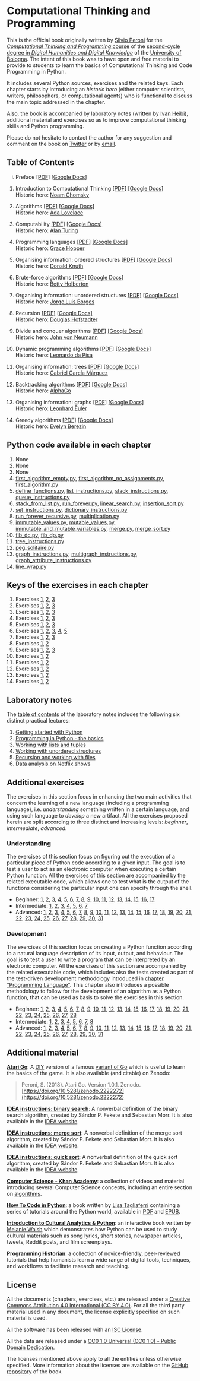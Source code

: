 # Computational Thinking and Programming

This is the official book originally written by [Silvio Peroni](https://essepuntato.it) for the [*Computational Thinking and Programming* course](https://www.unibo.it/en/teaching/course-unit-catalogue/course-unit/2022/467045) of the [second-cycle degree in *Digital Humanities and Digital Knowledge*](https://corsi.unibo.it/2cycle/DigitalHumanitiesKnowledge) of the [University of Bologna](https://www.unibo.it/en). The intent of this book was to have open and free material to provide to students to learn the basics of Computational Thinking and Code Programming in Python. 

It includes several Python sources, exercises and the related keys. Each chapter starts by introducing an *historic hero* (either computer scientists, writers, philosophers, or computational agents) who is functional to discuss the main topic addressed in the chapter. 

Also, the book is accompanied by laboratory notes (written by [Ivan Heibi](https://ivanhb.it)), additional material and exercises so as to improve computational thinking skills and Python programming.

Please do not hesitate to contact the author for any suggestion and comment on the book on [Twitter](https://twitter.com/essepuntato) or by [email](mailto:essepuntato@gmail.com).


## Table of Contents

<ol type="i">
  <li>Preface <a href="book/00.pdf">[PDF]</a> <a href="book/00">[Google Docs]</a></li>
</ol> 

1. Introduction to Computational Thinking [[PDF]](book/01.pdf) [[Google Docs]](book/01)
   <br />Historic hero: [Noam Chomsky](https://en.wikipedia.org/wiki/Noam_Chomsky)

2. Algorithms [[PDF]](book/02.pdf) [[Google Docs]](book/02)
   <br />Historic hero: [Ada Lovelace](https://en.wikipedia.org/wiki/Ada_Lovelace)

3. Computability [[PDF]](book/03.pdf) [[Google Docs]](book/03)
   <br />Historic hero: [Alan Turing](https://en.wikipedia.org/wiki/Alan_Turing)

4. Programming languages [[PDF]](book/04.pdf) [[Google Docs]](book/04)
   <br />Historic hero: [Grace Hopper](https://en.wikipedia.org/wiki/Grace_Hopper)

5. Organising information: ordered structures [[PDF]](book/05.pdf) [[Google Docs]](book/05)
   <br />Historic hero: [Donald Knuth](https://en.wikipedia.org/wiki/Donald_Knuth)

6. Brute-force algorithms [[PDF]](book/06.pdf) [[Google Docs]](book/06)
   <br />Historic hero: [Betty Holberton](https://en.wikipedia.org/wiki/Betty_Holberton)

7. Organising information: unordered structures [[PDF]](book/07.pdf) [[Google Docs]](book/07)
   <br />Historic hero: [Jorge Luis Borges](https://en.wikipedia.org/wiki/Jorge_Luis_Borges)

8. Recursion [[PDF]](book/08.pdf) [[Google Docs]](book/08)
   <br />Historic hero: [Douglas Hofstadter](https://en.wikipedia.org/wiki/Douglas_Hofstadter)

9. Divide and conquer algorithms [[PDF]](book/09.pdf) [[Google Docs]](book/09)
   <br />Historic hero: [John von Neumann](hhttps://en.wikipedia.org/wiki/John_von_Neumann)

10. Dynamic programming algorithms [[PDF]](book/10.pdf) [[Google Docs]](book/10)
   <br />Historic hero: [Leonardo da Pisa](https://en.wikipedia.org/wiki/Fibonacci)

11. Organising information: trees [[PDF]](book/11.pdf) [[Google Docs]](book/11)
   <br />Historic hero: [Gabriel García Márquez](https://en.wikipedia.org/wiki/Gabriel_Garc%C3%ADa_M%C3%A1rquez)
   
12. Backtracking algorithms [[PDF]](book/12.pdf) [[Google Docs]](book/12)
   <br />Historic hero: [AlphaGo](https://en.wikipedia.org/wiki/AlphaGo)

13. Organising information: graphs [[PDF]](book/13.pdf) [[Google Docs]](book/13)
   <br />Historic hero: [Leonhard Euler](hhttps://en.wikipedia.org/wiki/Leonhard_Euler)
   
14. Greedy algorithms [[PDF]](book/14.pdf) [[Google Docs]](book/14)
   <br />Historic hero: [Evelyn Berezin](https://en.wikipedia.org/wiki/Evelyn_Berezin)


## Python code available in each chapter
1. None
2. None
3. None
4. [first_algorithm_empty.py](python/first_algorithm_empty.py), [first_algorithm_no_assignments.py](python/first_algorithm_no_assignments.py), [first_algorithm.py](python/first_algorithm.py)
5. [define_functions.py](python/define_functions.py), [list_instructions.py](python/list_instructions.py), [stack_instructions.py](python/stack_instructions.py), [queue_instructions.py](python/queue_instructions.py)
6. [stack_from_list.py](python/stack_from_list.py), [run_forever.py](python/run_forever.py), [linear_search.py](python/linear_search.py), [insertion_sort.py](python/insertion_sort.py)
7. [set_instructions.py](python/set_instructions.py), [dictionary_instructions.py](python/dictionary_instructions.py)
8. [run_forever_recursive.py](python/run_forever_recursive.py), [multiplication.py](python/multiplication.py)
9. [immutable_values.py](python/immutable_values.py), [mutable_values.py](python/mutable_values.py), [immutable_and_mutable_variables.py](python/immutable_and_mutable_variables.py), [merge.py](python/merge.py), [merge_sort.py](python/merge_sort.py)
10. [fib_dc.py](python/fib_dc.py), [fib_dp.py](python/fib_dp.py)
11. [tree_instructions.py](python/tree_instructions.py)
12. [peg_solitaire.py](python/peg_solitaire.py)
13. [graph_instructions.py](python/graph_instructions.py), [multigraph_instructions.py](python/multigraph_instructions.py), [graph_attribute_instructions.py](python/graph_attribute_instructions.py)
14. [line_wrap.py](python/line_wrap.py)


## Keys of the exercises in each chapter

1. Exercises [1](keys/01/exercise-1), [2](keys/01/exercise-2), [3](keys/01/exercise-3)
2. Exercises [1](keys/02/exercise-1), [2](keys/02/exercise-2), [3](keys/02/exercise-3)
3. Exercises [1](keys/03/exercise-1), [2](keys/03/exercise-2), [3](keys/03/exercise-3)
4. Exercises [1](keys/04/exercise-1), [2](keys/04/exercise-2), [3](keys/04/exercise-3)
5. Exercises [1](keys/05/exercise-1), [2](keys/05/exercise-2), [3](keys/05/exercise-3)
6. Exercises [1](keys/06/exercise-1), [2](keys/06/exercise-2), [3](keys/06/exercise-3), [4](keys/06/exercise-4), [5](keys/06/exercise-5)
7. Exercises [1](keys/07/exercise-1), [2](keys/07/exercise-2), [3](keys/07/exercise-3)
8. Exercises [1](keys/08/exercise-1), [2](keys/08/exercise-2)
9. Exercises [1](keys/09/exercise-1), [2](keys/09/exercise-2), [3](keys/09/exercise-3)
10. Exercises [1](keys/10/exercise-1), [2](keys/10/exercise-2)
11. Exercises [1](keys/11/exercise-1), [2](keys/11/exercise-2)
12. Exercises [1](keys/12/exercise-1), [2](keys/12/exercise-2)
13. Exercises [1](keys/13/exercise-1), [2](keys/13/exercise-2)
14. Exercises [1](keys/14/exercise-1), [2](keys/14/exercise-2)


## Laboratory notes

The [table of contents](laboratory/) of the laboratory notes includes the following six distinct practical lectures:

1. [Getting started with Python](laboratory/chapter/01/)
2. [Programming in Python - the basics](laboratory/chapter/02/)
3. [Working with lists and tuples](laboratory/chapter/03/)
4. [Working with unordered structures](laboratory/chapter/04/)
5. [Recursion and working with files](laboratory/chapter/05/)
6. [Data analysis on Netflix shows](laboratory/chapter/06/)


## Additional exercises
The exercises in this section focus in enhancing the two main activities that concern the learning of a new language (including a programming language), i.e. *understanding* something written in a certain language, and using such language to *develop* a new artifact. All the exercises proposed herein are split according to three distinct and increasing levels: *beginner*, *intermediate*, *advanced*.

### Understanding
The exercises of this section focus on figuring out the execution of a particular piece of Python code according to a given input. The goal is to test a user to act as an electronic computer when executing a certain Python function. All the exercises of this section are accompanied by the related executable code, which allows one to test what is the output of the functions considering the particular input one can specify through the shell.

* Beginner: [1](exercises/understanding/beginner/exercise-1), [2](exercises/understanding/beginner/exercise-2), [3](exercises/understanding/beginner/exercise-3), [4](exercises/understanding/beginner/exercise-4), [5](exercises/understanding/beginner/exercise-5), [6](exercises/understanding/beginner/exercise-6), [7](exercises/understanding/beginner/exercise-7), [8](exercises/understanding/beginner/exercise-8), [9](exercises/understanding/beginner/exercise-9), [10](exercises/understanding/beginner/exercise-10), [11](exercises/understanding/beginner/exercise-11), [12](exercises/understanding/beginner/exercise-12), [13](exercises/understanding/beginner/exercise-13), [14](exercises/understanding/beginner/exercise-14), [15](exercises/understanding/beginner/exercise-15), [16](exercises/understanding/beginner/exercise-16), [17](exercises/understanding/beginner/exercise-17)
* Intermediate: [1](exercises/understanding/intermediate/exercise-1), [2](exercises/understanding/intermediate/exercise-2), [3](exercises/understanding/intermediate/exercise-3), [4](exercises/understanding/intermediate/exercise-4), [5](exercises/understanding/intermediate/exercise-5), [6](exercises/understanding/intermediate/exercise-6), [7](exercises/understanding/intermediate/exercise-7)
* Advanced: [1](exercises/understanding/advanced/exercise-1), [2](exercises/understanding/advanced/exercise-2), [3](exercises/understanding/advanced/exercise-3), [4](exercises/understanding/advanced/exercise-4), [5](exercises/understanding/advanced/exercise-5), [6](exercises/understanding/advanced/exercise-6), [7](exercises/understanding/advanced/exercise-7), [8](exercises/understanding/advanced/exercise-8), [9](exercises/understanding/advanced/exercise-9), [10](exercises/understanding/advanced/exercise-10), [11](exercises/understanding/advanced/exercise-11), [12](exercises/understanding/advanced/exercise-12), [13](exercises/understanding/advanced/exercise-13), [14](exercises/understanding/advanced/exercise-14), [15](exercises/understanding/advanced/exercise-15), [16](exercises/understanding/advanced/exercise-16), [17](exercises/understanding/advanced/exercise-17), [18](exercises/understanding/advanced/exercise-18), [19](exercises/understanding/advanced/exercise-19), [20](exercises/understanding/advanced/exercise-20), [21](exercises/understanding/advanced/exercise-21), [22](exercises/understanding/advanced/exercise-22), [23](exercises/understanding/advanced/exercise-23), [24](exercises/understanding/advanced/exercise-24), [25](exercises/understanding/advanced/exercise-25), [26](exercises/understanding/advanced/exercise-26), [27](exercises/understanding/advanced/exercise-27), [28](exercises/understanding/advanced/exercise-28), [29](exercises/understanding/advanced/exercise-29), [30](exercises/understanding/advanced/exercise-30), [31](exercises/understanding/advanced/exercise-31)

### Development
The exercises of this section focus on creating a Python function according to a natural language description of its input, output, and behaviour. The goal is to test a user to write a program that can be interpreted by an electronic computer. All the exercises of this section are accompanied by the related executable code, which includes also the tests created as part of the test-driven development methodology introduced in [chapter "Programming Language"](book/04.pdf). This chapter also introduces a possible methodology to follow for the development of an algorithm as a Python function, that can be used as basis to solve the exercises in this section. 

* Beginner: [1](exercises/development/beginner/exercise-1), [2](exercises/development/beginner/exercise-2), [3](exercises/development/beginner/exercise-3), [4](exercises/development/beginner/exercise-4), [5](exercises/development/beginner/exercise-5), [6](exercises/development/beginner/exercise-6), [7](exercises/development/beginner/exercise-7), [8](exercises/development/beginner/exercise-8), [9](exercises/development/beginner/exercise-9), [10](exercises/development/beginner/exercise-10), [11](exercises/development/beginner/exercise-11), [12](exercises/development/beginner/exercise-12), [13](exercises/development/beginner/exercise-13), [14](exercises/development/beginner/exercise-14), [15](exercises/development/beginner/exercise-15), [16](exercises/development/beginner/exercise-16), [17](exercises/development/beginner/exercise-17), [18](exercises/development/beginner/exercise-18), [19](exercises/development/beginner/exercise-19), [20](exercises/development/beginner/exercise-20), [21](exercises/development/beginner/exercise-21), [22](exercises/development/beginner/exercise-22), [23](exercises/development/beginner/exercise-23), [24](exercises/development/beginner/exercise-24), [25](exercises/development/beginner/exercise-25), [26](exercises/development/beginner/exercise-26), [27](exercises/development/beginner/exercise-27), [28](exercises/development/beginner/exercise-28)
* Intermediate: [1](exercises/development/intermediate/exercise-1), [2](exercises/development/intermediate/exercise-2), [3](exercises/development/intermediate/exercise-3), [4](exercises/development/intermediate/exercise-4), [5](exercises/development/intermediate/exercise-5), [6](exercises/development/intermediate/exercise-6), [7](exercises/development/intermediate/exercise-7), [8](exercises/development/intermediate/exercise-8)
* Advanced: [1](exercises/development/advanced/exercise-1), [2](exercises/development/advanced/exercise-2), [3](exercises/development/advanced/exercise-3), [4](exercises/development/advanced/exercise-4), [5](exercises/development/advanced/exercise-5), [6](exercises/development/advanced/exercise-6), [7](exercises/development/advanced/exercise-7), [8](exercises/development/advanced/exercise-8), [9](exercises/development/advanced/exercise-9), [10](exercises/development/advanced/exercise-10), [11](exercises/development/advanced/exercise-11), [12](exercises/development/advanced/exercise-12), [13](exercises/development/advanced/exercise-13), [14](exercises/development/advanced/exercise-14), [15](exercises/development/advanced/exercise-15), [16](exercises/development/advanced/exercise-16), [17](exercises/development/advanced/exercise-17), [18](exercises/development/advanced/exercise-18), [19](exercises/development/advanced/exercise-19), [20](exercises/development/advanced/exercise-20), [21](exercises/development/advanced/exercise-21), [22](exercises/development/advanced/exercise-22), [23](exercises/development/advanced/exercise-23), [24](exercises/development/advanced/exercise-24), [25](exercises/development/advanced/exercise-25), [26](exercises/development/advanced/exercise-26), [27](exercises/development/advanced/exercise-27), [28](exercises/development/advanced/exercise-28), [29](exercises/development/advanced/exercise-29), [30](exercises/development/advanced/exercise-30), [31](exercises/development/advanced/exercise-31)


## Additional material

[**Atari Go**](material/atari-go.pdf): A [DIY](https://en.wikipedia.org/wiki/Do_it_yourself) version of a famous [variant of Go](https://senseis.xmp.net/?AtariGo) which is useful to learn the basics of the game. It is also available (and citable) on Zenodo: 

> Peroni, S. (2018). Atari Go. Version 1.0.1. Zenodo. [https://doi.org/10.5281/zenodo.2222272](https://doi.org/10.5281/zenodo.2222272)

[**IDEA instructions: binary search**](material/binary-search.pdf): A nonverbal definition of the binary search algorithm, created by Sándor P. Fekete and Sebastian Morr. It is also available in the [IDEA website](https://idea-instructions.com/binary-search/).

[**IDEA instructions: merge sort**](material/merge-sort.pdf): A nonverbal definition of the merge sort algorithm, created by Sándor P. Fekete and Sebastian Morr. It is also available in the [IDEA website](https://idea-instructions.com/merge-sort/).

[**IDEA instructions: quick sort**](material/merge-sort.pdf): A nonverbal definition of the quick sort algorithm, created by Sándor P. Fekete and Sebastian Morr. It is also available in the [IDEA website](https://idea-instructions.com/quick-sort/).

[**Computer Science - Khan Academy**](https://www.khanacademy.org/computing/computer-science): a collection of videos and material introducing several Computer Science concepts, including an entire section on [algorithms](https://www.khanacademy.org/computing/computer-science/algorithms).

[**How To Code in Python**](https://www.digitalocean.com/community/books/digitalocean-ebook-how-to-code-in-python): a book written by [Lisa Tagliaferri](https://twitter.com/lisaironcutter) containing a series of tutorials around the Python world, available in [PDF](https://assets.digitalocean.com/books/python/how-to-code-in-python.pdf) and [EPUB](https://do.co/python-book-epub). 

[**Introduction to Cultural Analytics & Python**](https://melaniewalsh.github.io/Intro-Cultural-Analytics/welcome.html): an interactive book written by [Melanie Walsh](https://twitter.com/mellymeldubs) which demonstrates how Python can be used to study cultural materials such as song lyrics, short stories, newspaper articles, tweets, Reddit posts, and film screenplays.

[**Programming Historian**](https://programminghistorian.org/): a collection of novice-friendly, peer-reviewed tutorials that help humanists learn a wide range of digital tools, techniques, and workflows to facilitate research and teaching.


## License

All the documents (chapters, exercises, etc.) are released under a [Creative Commons Attribution 4.0 International (CC BY 4.0)](https://creativecommons.org/licenses/by/4.0/legalcode). For all the third party material used in any document, the license explicitly specified on such material is used. 

All the software has been released with an [ISC License](https://opensource.org/licenses/isc). 

All the data are released under a [CC0 1.0 Universal (CC0 1.0) - Public Domain Dedication](https://creativecommons.org/publicdomain/zero/1.0/legalcode).

The licenses mentioned above apply to all the entities unless otherwise specified. More information about the licenses are available on the [GitHub repository](https://github.com/comp-think/comp-think.github.io/blob/master/LICENSE.md) of the book.